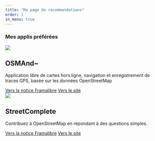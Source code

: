 ```yaml
---
title: "Ma page de recommandations"
order: 1
in_menu: true
---
```

### Mes applis préférées 

  <article class="framalibre-notice">
    <div>
      <img src="https://framalibre.org/images/logo/OSMAnd~.svg">
    </div>
    <div>
      <h2>OSMAnd~</h2>
      <p>Application libre de cartes hors ligne, navigation et enregistrement de traces GPS, basée sur les données OpenStreetMap</p>
      <div>
        <a href="https://framalibre.org/notices/osmand.html">Vers la notice Framalibre</a>
        <a href="https://osmand.net/">Vers le site</a>
      </div>
    </div>
  </article> 


  <article class="framalibre-notice">
    <div>
      <img src="https://framalibre.org/images/logo/SreetComplete.svg">
    </div>
    <div>
      <h2>StreetComplete</h2>
      <p>Contribuez à OpenStreetMap en répondant à des questions simples.</p>
      <div>
        <a href="https://framalibre.org/notices/streetcomplete.html">Vers la notice Framalibre</a>
        <a href="https://streetcomplete.app/">Vers le site</a>
      </div>
    </div>
  </article> 